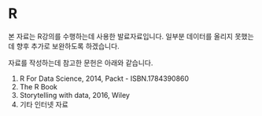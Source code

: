 # R
본 자료는 R강의를 수행하는데 사용한 발료자료입니다.
일부분 데이터를 올리지 못했는데 향후 추가로 보완하도록 하겠습니다.

자료를 작성하는데 참고한 문헌은 아래와 같습니다.
1. R For Data Science, 2014, Packt - ISBN.1784390860
2. The R Book
3. Storytelling with data, 2016, Wiley
4. 기타 인터넷 자료
